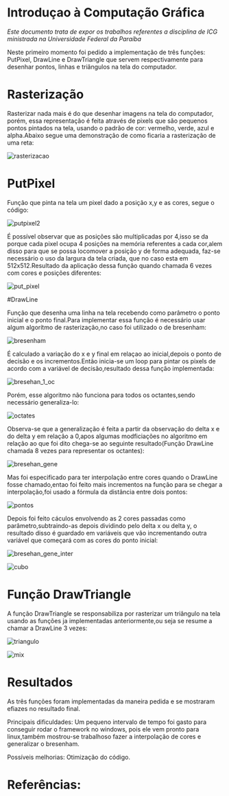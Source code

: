 # Introduçao à Computação Gráfica

*Este documento trata de expor os trabalhos referentes a disciplina de ICG ministrada na Universidade Federal da Paraíba* 

Neste primeiro momento foi pedido a implementação de três funções: PutPixel, DrawLine e DrawTriangle que servem respectivamente para desenhar pontos, linhas e triângulos na tela do computador.

# Rasterização

Rasterizar nada mais é do que desenhar imagens na tela do computador, porém, essa representação é feita através de pixels que são pequenos
pontos pintados na tela, usando o padrão de cor: vermelho, verde, azul e alpha.Abaixo segue uma demonstração de como ficaria
a rasterização de uma reta:

![rasterizacao](https://user-images.githubusercontent.com/40369696/44006271-ffdad556-9e57-11e8-910e-b691df793951.PNG)


# PutPixel

Função que pinta na tela um pixel dado a posição x,y e as cores, segue o código:

![putpixel2](https://user-images.githubusercontent.com/40369696/44057217-d235a8d2-9f20-11e8-8901-b149bafdd5f0.PNG)


É possível observar que as posições são multiplicadas por 4,isso se da porque cada pixel ocupa 4 posições na memória referentes a cada cor,alem disso para que se possa locomover a posição y de forma adequada, faz-se necessário o uso da largura da tela criada, que no caso esta em 512x512.Resultado da aplicação dessa função quando chamada 6 vezes com cores e posições diferentes:

![put_pixel](https://user-images.githubusercontent.com/40369696/44006476-8945ec56-9e5b-11e8-9bdb-14415655dbb5.PNG)


#DrawLine

Função que desenha uma linha na tela recebendo como parâmetro o ponto inicial e o ponto final.Para implementar essa função é necessário usar algum algorítmo de rasterização,no caso foi utilizado o de bresenham:

![bresenham](https://user-images.githubusercontent.com/40369696/44007604-1e9b4b9e-9e6f-11e8-945f-306d2caf18e1.PNG)

É calculado a variação do x e y final em relaçao ao inicial,depois o ponto de decisão e os incrementos.Então inicia-se um loop para pintar os pixels de acordo com a variável de decisão,resultado dessa função implementada:

![bresehan_1_oc](https://user-images.githubusercontent.com/40369696/44007672-0da78d74-9e70-11e8-9770-695702d6a0a2.PNG)

Porém, esse algoritmo não funciona para todos os octantes,sendo necessário generaliza-lo:

![octates](https://user-images.githubusercontent.com/40369696/44007730-e0a942ee-9e70-11e8-897f-5ca62ea0a526.PNG)

Observa-se que a generalização é feita a partir da observação do delta x e do delta y em relação a 0,apos algumas modficiações no algoritmo em relação ao que foi dito chega-se ao seguinte resultado(Função DrawLine chamada 8 vezes para representar os octantes):

![bresehan_gene](https://user-images.githubusercontent.com/40369696/44007775-9e39a574-9e71-11e8-9a9a-29416b6c8569.PNG)

Mas foi especificado para ter interpolação entre cores quando o DrawLine fosse chamado,entao foi feito mais incrementos na função para se chegar a interpolação,foi usado a fórmula da distância entre dois pontos:

![pontos](https://user-images.githubusercontent.com/40369696/44007821-3f56791e-9e72-11e8-8262-e76917fbf3a1.PNG)

Depois foi feito cáculos envolvendo as 2 cores passadas como parâmetro,subtraindo-as depois dividindo pelo delta x ou delta y, o resultado disso é guardado em variáveis que vão incrementando outra variável que começará com as cores do ponto inicial:

![bresehan_gene_inter](https://user-images.githubusercontent.com/40369696/44007881-e0db75c8-9e72-11e8-85a9-83123d2ab64a.PNG)

![cubo](https://user-images.githubusercontent.com/40369696/44008001-7fd07f42-9e74-11e8-8082-a417a5d78948.PNG)

# Função DrawTriangle

A função DrawTriangle se responsabiliza por rasterizar um triângulo na tela usando as funções ja implementadas anteriormente,ou seja se resume a chamar a DrawLine 3 vezes:

![triangulo](https://user-images.githubusercontent.com/40369696/44008044-02a4edb8-9e75-11e8-8b84-12c1846d19ff.PNG)

![mix](https://user-images.githubusercontent.com/40369696/44008066-4411af20-9e75-11e8-81f5-188fdf7fe8b9.PNG)

# Resultados

As três funções foram implementadas da maneira pedida e se mostraram efiazes no resultado final.

Principais dificuldades: Um pequeno intervalo de tempo foi gasto para conseguir rodar o framework no windows, pois ele vem pronto para linux,também mostrou-se trabalhoso fazer a interpolação de cores e generalizar o bresenham.

Possíveis melhorias: Otimização do código.

# Referências:


